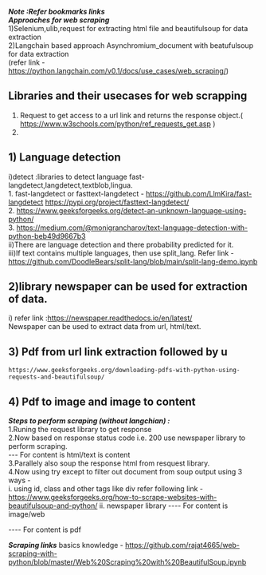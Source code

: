 ***Note :Refer bookmarks links***  <br />
***Approaches for web scraping*** <br />
1)Selenium,ulib,request for extracting html file and beautifulsoup for data extraction <br />
2)Langchain based approach Asynchromium_document with beatufulsoup for data extraction <br />
(refer link - https://python.langchain.com/v0.1/docs/use_cases/web_scraping/) <br />

## Libraries and their usecases for web scrapping <br />
1) Request to get access to a url link and returns the response object.( https://www.w3schools.com/python/ref_requests_get.asp ) <br />
2) 
## 1) Language detection <br />
   i)detect :libraries to detect language fast-langdetect,langdetect,textblob,lingua. <br />
     1. fast-langdetect or fasttext-langdetect - https://github.com/LlmKira/fast-langdetect  https://pypi.org/project/fasttext-langdetect/ <br />
     2. https://www.geeksforgeeks.org/detect-an-unknown-language-using-python/ <br />
     3. https://medium.com/@monigrancharov/text-language-detection-with-python-beb49d9667b3 <br />
   ii)There are language detection and there probability predicted for it. <br />
   iii)If text contains multiple languages, then use split_lang. Refer link - https://github.com/DoodleBears/split-lang/blob/main/split-lang-demo.ipynb
   
## 2)library newspaper can be used for extraction of data. <br />
   i) refer link :https://newspaper.readthedocs.io/en/latest/ <br />
   Newspaper can be used to extract data from url, html/text.


## 3) Pdf from url link extraction followed by u<br />
    https://www.geeksforgeeks.org/downloading-pdfs-with-python-using-requests-and-beautifulsoup/

## 4) Pdf to image and image to content


***Steps to perform scraping (without langchian)  :*** <br />
1.Runing the request library to get response  <br />
2.Now based on response status code i.e. 200 use newspaper library to perform scraping.  <br />
--- For content is html/text is content  <br />
3.Parallely also soup the response html from resquest library.  <br />
4.Now using try except to filter out document from soup output using 3 ways -   <br />
  i. using id, class and other tags like div
     refer following link - https://www.geeksforgeeks.org/how-to-scrape-websites-with-beautifulsoup-and-python/
  ii. newspaper library
---- For content is image/web <br />


---- For content is pdf <br />


***Scraping links***
basics knowledge - https://github.com/rajat4665/web-scraping-with-python/blob/master/Web%20Scraping%20with%20BeautifulSoup.ipynb
